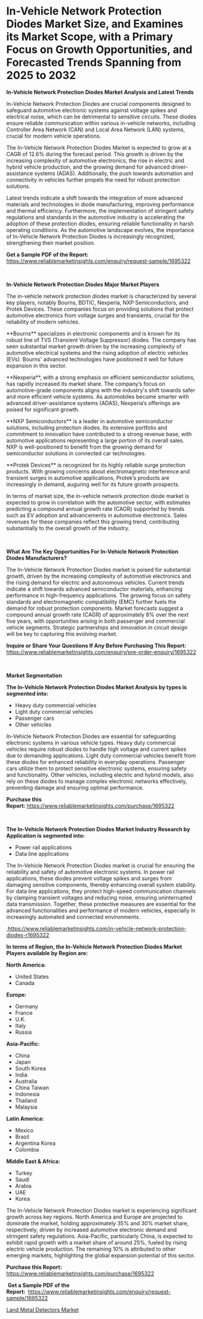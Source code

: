<p><h1>In-Vehicle Network Protection Diodes Market Size, and Examines its Market Scope, with a Primary Focus on Growth Opportunities, and Forecasted Trends Spanning from 2025 to 2032</h1></p><p><strong>In-Vehicle Network Protection Diodes Market Analysis and Latest Trends</strong></p>
<p><p>In-Vehicle Network Protection Diodes are crucial components designed to safeguard automotive electronic systems against voltage spikes and electrical noise, which can be detrimental to sensitive circuits. These diodes ensure reliable communication within various in-vehicle networks, including Controller Area Network (CAN) and Local Area Network (LAN) systems, crucial for modern vehicle operations.</p><p>The In-Vehicle Network Protection Diodes Market is expected to grow at a CAGR of 12.6% during the forecast period. This growth is driven by the increasing complexity of automotive electronics, the rise in electric and hybrid vehicle production, and the growing demand for advanced driver-assistance systems (ADAS). Additionally, the push towards automation and connectivity in vehicles further propels the need for robust protection solutions. </p><p>Latest trends indicate a shift towards the integration of more advanced materials and technologies in diode manufacturing, improving performance and thermal efficiency. Furthermore, the implementation of stringent safety regulations and standards in the automotive industry is accelerating the adoption of these protection diodes, ensuring reliable functionality in harsh operating conditions. As the automotive landscape evolves, the importance of In-Vehicle Network Protection Diodes is increasingly recognized, strengthening their market position.</p></p>
<p><strong>Get a Sample PDF of the Report:&nbsp;</strong> <a href="https://www.reliablemarketinsights.com/enquiry/request-sample/1695322?utm_campaign=2207&utm_medium=2&utm_source=Github&utm_content=ia&utm_term=25032025&utm_id=in-vehicle-network-protection-diodes">https://www.reliablemarketinsights.com/enquiry/request-sample/1695322</a></p>
<p>&nbsp;</p>
<p><strong>In-Vehicle Network Protection Diodes Major Market Players</strong></p>
<p><p>The in-vehicle network protection diodes market is characterized by several key players, notably Bourns, BDTIC, Nexperia, NXP Semiconductors, and Protek Devices. These companies focus on providing solutions that protect automotive electronics from voltage surges and transients, crucial for the reliability of modern vehicles.</p><p>**Bourns** specializes in electronic components and is known for its robust line of TVS (Transient Voltage Suppressor) diodes. The company has seen substantial market growth driven by the increasing complexity of automotive electrical systems and the rising adoption of electric vehicles (EVs). Bourns' advanced technologies have positioned it well for future expansion in this sector.</p><p>**Nexperia**, with a strong emphasis on efficient semiconductor solutions, has rapidly increased its market share. The company’s focus on automotive-grade components aligns with the industry's shift towards safer and more efficient vehicle systems. As automobiles become smarter with advanced driver-assistance systems (ADAS), Nexperia’s offerings are poised for significant growth.</p><p>**NXP Semiconductors** is a leader in automotive semiconductor solutions, including protection diodes. Its extensive portfolio and commitment to innovation have contributed to a strong revenue base, with automotive applications representing a large portion of its overall sales. NXP is well-positioned to benefit from the growing demand for semiconductor solutions in connected car technologies.</p><p>**Protek Devices** is recognized for its highly reliable surge protection products. With growing concerns about electromagnetic interference and transient surges in automotive applications, Protek’s products are increasingly in demand, auguring well for its future growth prospects.</p><p>In terms of market size, the in-vehicle network protection diode market is expected to grow in correlation with the automotive sector, with estimates predicting a compound annual growth rate (CAGR) supported by trends such as EV adoption and advancements in automotive electronics. Sales revenues for these companies reflect this growing trend, contributing substantially to the overall growth of the industry.</p></p>
<p>&nbsp;</p>
<p><strong>What Are The Key Opportunities For In-Vehicle Network Protection Diodes Manufacturers?</strong></p>
<p><p>The In-Vehicle Network Protection Diodes market is poised for substantial growth, driven by the increasing complexity of automotive electronics and the rising demand for electric and autonomous vehicles. Current trends indicate a shift towards advanced semiconductor materials, enhancing performance in high-frequency applications. The growing focus on safety standards and electromagnetic compatibility (EMC) further fuels the demand for robust protection components. Market forecasts suggest a compound annual growth rate (CAGR) of approximately 8% over the next five years, with opportunities arising in both passenger and commercial vehicle segments. Strategic partnerships and innovation in circuit design will be key to capturing this evolving market.</p></p>
<p><strong>Inquire or Share Your Questions If Any Before Purchasing This Report:</strong> <a href="https://www.reliablemarketinsights.com/enquiry/pre-order-enquiry/1695322?utm_campaign=2207&utm_medium=2&utm_source=Github&utm_content=ia&utm_term=25032025&utm_id=in-vehicle-network-protection-diodes">https://www.reliablemarketinsights.com/enquiry/pre-order-enquiry/1695322</a></p>
<p>&nbsp;</p>
<p><strong>Market Segmentation</strong></p>
<p><strong>The In-Vehicle Network Protection Diodes Market Analysis by types is segmented into:</strong></p>
<p><ul><li>Heavy duty commercial vehicles</li><li>Light duty commercial vehicles</li><li>Passenger cars</li><li>Other vehicles</li></ul></p>
<p><p>In-Vehicle Network Protection Diodes are essential for safeguarding electronic systems in various vehicle types. Heavy duty commercial vehicles require robust diodes to handle high voltage and current spikes due to demanding applications. Light duty commercial vehicles benefit from these diodes for enhanced reliability in everyday operations. Passenger cars utilize them to protect sensitive electronic systems, ensuring safety and functionality. Other vehicles, including electric and hybrid models, also rely on these diodes to manage complex electronic networks effectively, preventing damage and ensuring optimal performance.</p></p>
<p><strong>Purchase this Report:&nbsp;</strong><a href="https://www.reliablemarketinsights.com/purchase/1695322?utm_campaign=2207&utm_medium=2&utm_source=Github&utm_content=ia&utm_term=25032025&utm_id=in-vehicle-network-protection-diodes">https://www.reliablemarketinsights.com/purchase/1695322</a></p>
<p>&nbsp;</p>
<p><strong>The In-Vehicle Network Protection Diodes Market Industry Research by Application is segmented into:</strong></p>
<p><ul><li>Power rail applications</li><li>Data line applications</li></ul></p>
<p><p>The In-Vehicle Network Protection Diodes market is crucial for ensuring the reliability and safety of automotive electronic systems. In power rail applications, these diodes prevent voltage spikes and surges from damaging sensitive components, thereby enhancing overall system stability. For data line applications, they protect high-speed communication channels by clamping transient voltages and reducing noise, ensuring uninterrupted data transmission. Together, these protective measures are essential for the advanced functionalities and performance of modern vehicles, especially in increasingly automated and connected environments.</p></p>
<p><a href="https://www.reliablemarketinsights.com/in-vehicle-network-protection-diodes-r1695322?utm_campaign=2207&utm_medium=2&utm_source=Github&utm_content=ia&utm_term=25032025&utm_id=in-vehicle-network-protection-diodes">&nbsp;https://www.reliablemarketinsights.com/in-vehicle-network-protection-diodes-r1695322</a></p>
<p><strong>In terms of Region, the In-Vehicle Network Protection Diodes Market Players available by Region are:</strong></p>
<p>
    <p> <strong> North America: </strong>
        <ul>
            <li>United States</li>
            <li>Canada</li>
        </ul>
        </p> 
    <p> <strong> Europe: </strong>
        <ul>
            <li>Germany</li>
            <li>France</li>
            <li>U.K.</li>
            <li>Italy</li>
            <li>Russia</li>
        </ul>
        </p> 
    <p> <strong> Asia-Pacific: </strong>
        <ul>
            <li>China</li>
            <li>Japan</li>
            <li>South Korea</li>
            <li>India</li>
            <li>Australia</li>
            <li>China Taiwan</li>
            <li>Indonesia</li>
            <li>Thailand</li>
            <li>Malaysia</li>
        </ul>
        </p> 
    <p> <strong> Latin America: </strong>
        <ul>
            <li>Mexico</li>
            <li>Brazil</li>
            <li>Argentina Korea</li>
            <li>Colombia</li>
        </ul>
        </p> 
    <p> <strong> Middle East & Africa: </strong>
        <ul>
            <li>Turkey</li>
            <li>Saudi</li>
            <li>Arabia</li>
            <li>UAE</li>
            <li>Korea</li>
        </ul>
    </p>
    </p>
<p><p>The In-Vehicle Network Protection Diodes market is experiencing significant growth across key regions. North America and Europe are projected to dominate the market, holding approximately 35% and 30% market share, respectively, driven by increased automotive electronic demand and stringent safety regulations. Asia-Pacific, particularly China, is expected to exhibit rapid growth with a market share of around 25%, fueled by rising electric vehicle production. The remaining 10% is attributed to other emerging markets, highlighting the global expansion potential of this sector.</p></p>
<p><strong>Purchase this Report: </strong><a href="https://www.reliablemarketinsights.com/purchase/1695322?utm_campaign=2207&utm_medium=2&utm_source=Github&utm_content=ia&utm_term=25032025&utm_id=in-vehicle-network-protection-diodes">https://www.reliablemarketinsights.com/purchase/1695322</a></p>
<p>&nbsp;<strong>Get a Sample PDF of the Report:&nbsp;&nbsp;</strong><a href="https://www.reliablemarketinsights.com/enquiry/request-sample/1695322?utm_campaign=2207&utm_medium=2&utm_source=Github&utm_content=ia&utm_term=25032025&utm_id=in-vehicle-network-protection-diodes">https://www.reliablemarketinsights.com/enquiry/request-sample/1695322</a></p>
<p><strong></strong></p>
<p><p><a href="https://github.com/luckyshygirl/Market-Research-Report-List-7/blob/main/land-metal-detectors-market.md?utm_campaign=2207&utm_medium=2&utm_source=Github&utm_content=ia&utm_term=25032025&utm_id=in-vehicle-network-protection-diodes">Land Metal Detectors Market</a></p></p>